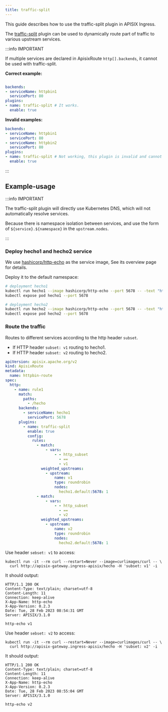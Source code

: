 ```yaml
---
title: traffic-split
---
```


<!--
#
# Licensed to the Apache Software Foundation (ASF) under one or more
# contributor license agreements.  See the NOTICE file distributed with
# this work for additional information regarding copyright ownership.
# The ASF licenses this file to You under the Apache License, Version 2.0
# (the "License"); you may not use this file except in compliance with
# the License.  You may obtain a copy of the License at
#
#     http://www.apache.org/licenses/LICENSE-2.0
#
# Unless required by applicable law or agreed to in writing, software
# distributed under the License is distributed on an "AS IS" BASIS,
# WITHOUT WARRANTIES OR CONDITIONS OF ANY KIND, either express or implied.
# See the License for the specific language governing permissions and
# limitations under the License.
#
-->

This guide describes how to use the traffic-split plugin in APISIX Ingress.

The [traffic-split](https://apisix.apache.org/docs/apisix/plugins/traffic-split) plugin can be used to dynamically route part of traffic to various upstream services.

:::info IMPORTANT

If multiple services are declared in ApisixRoute `http[].backends`, it cannot be used with traffic-split.

**Correct example:**

```yaml

backends:
- serviceName: httpbin1
  servicePort: 80 
plugins:
- name: traffic-split # It works.
  enable: true

```

**Invalid examples:**

```yaml
backends:
- serviceName: httpbin1
  servicePort: 80 
- serviceName: httpbin2
  servicePort: 80
plugins:
- name: traffic-split # Not working, this plugin is invalid and cannot be used with multiple backend.
  enable: true
```

:::

## Example-usage

:::info IMPORTANT

The traffic-split plugin will directly use Kubernetes DNS, which will not automatically resolve services.

Because there is namespace isolation between services, and use the form of `${service}.${namespace}` in the `upstream.nodes`.

:::

### Deploy hecho1 and hecho2 service

We use [hashicorp/http-echo](https://hub.docker.com/r/hashicorp/http-echo) as the service image, See its overview page for details.

Deploy it to the default namespace:

```bash
# deployment hecho1
kubectl run hecho1 --image hashicorp/http-echo --port 5678 -- -text "http-echo v1"
kubectl expose pod hecho1 --port 5678

# deployment hecho2
kubectl run hecho2 --image hashicorp/http-echo --port 5678 -- -text "http-echo v2"
kubectl expose pod hecho2 --port 5678
```

### Route the traffic

Routes to different services according to the http header `subset`.

* If HTTP header `subset: v1` routing to hecho1.
* If HTTP header `subset: v2` routing to hecho2.

```yaml
apiVersion: apisix.apache.org/v2
kind: ApisixRoute
metadata:
  name: httpbin-route
spec:
  http:
    - name: rule1
      match:
        paths:
          - /hecho
      backends:
        - serviceName: hecho1
          servicePort: 5678
      plugins:
        - name: traffic-split
          enable: true
          config:
            rules:
              - match:
                  - vars:
                      - - http_subset
                        - ==
                        - v1
                weighted_upstreams:
                  - upstream:
                      name: v1
                      type: roundrobin
                      nodes:
                        hecho1.default:5678: 1
              - match:
                  - vars:
                      - - http_subset
                        - ==
                        - v2
                weighted_upstreams:
                  - upstream:
                      name: v2
                      type: roundrobin
                      nodes:
                        hecho2.default:5678: 1
```

Use header `sebset: v1` to access:

```shell
kubectl run -it --rm curl --restart=Never --image=curlimages/curl -- \
  curl http://apisix-gateway.ingress-apisix/hecho -H 'subset: v1' -i
```

It should output:

```shell
HTTP/1.1 200 OK
Content-Type: text/plain; charset=utf-8
Content-Length: 11
Connection: keep-alive
X-App-Name: http-echo
X-App-Version: 0.2.3
Date: Tue, 28 Feb 2023 08:54:31 GMT
Server: APISIX/3.1.0

http-echo v1
```

Use header `sebset: v2` to access:

```shell
kubectl run -it --rm curl --restart=Never --image=curlimages/curl -- \
  curl http://apisix-gateway.ingress-apisix/hecho -H 'subset: v2' -i
```

It should output:

```shell
HTTP/1.1 200 OK
Content-Type: text/plain; charset=utf-8
Content-Length: 11
Connection: keep-alive
X-App-Name: http-echo
X-App-Version: 0.2.3
Date: Tue, 28 Feb 2023 08:55:04 GMT
Server: APISIX/3.1.0

http-echo v2
```
